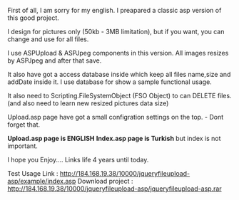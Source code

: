 First of all, I am sorry for my english.
I preapared a classic asp version of this good project.

I design for pictures only (50kb - 3MB limitation), 
but if you want, you can change and use for all files.

I use ASPUpload & ASPJpeg components in this version.
All images resizes by ASPJpeg and after that save.

It also have got a access database inside which keep all files name,size and addDate inside it.
I use database for show a sample functional usage.

It also need to Scripting.FileSystemObject (FSO Object) to can DELETE files. (and also need to learn new resized pictures data size)

Upload.asp page have got a small configration settings on the top.  - Dont forget that.

**Upload.asp page is ENGLISH**
**Index.asp page is Turkish** but index is not important.


I hope you Enjoy.... Links life 4 years until today.

Test Usage Link : http://184.168.19.38/10000/jqueryfileupload-asp/example/index.asp
Download project : http://184.168.19.38/10000/jqueryfileupload-asp/jqueryfileupload-asp.rar